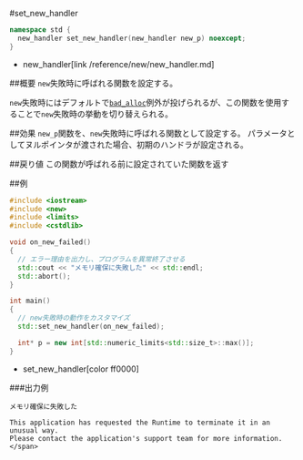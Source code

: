 #set_new_handler
```cpp
namespace std {
  new_handler set_new_handler(new_handler new_p) noexcept;
}
```
* new_handler[link /reference/new/new_handler.md]

##概要
`new`失敗時に呼ばれる関数を設定する。 

`new`失敗時にはデフォルトで[`bad_alloc`](./bad_alloc.md)例外が投げられるが、この関数を使用することで`new`失敗時の挙動を切り替えられる。


##効果
`new_p`関数を、`new`失敗時に呼ばれる関数として設定する。 
パラメータとしてヌルポインタが渡された場合、初期のハンドラが設定される。


##戻り値
この関数が呼ばれる前に設定されていた関数を返す


##例
```cpp
#include <iostream>
#include <new>
#include <limits>
#include <cstdlib>

void on_new_failed()
{
  // エラー理由を出力し、プログラムを異常終了させる
  std::cout << "メモリ確保に失敗した" << std::endl;
  std::abort();
}

int main()
{
  // new失敗時の動作をカスタマイズ
  std::set_new_handler(on_new_failed);

  int* p = new int[std::numeric_limits<std::size_t>::max()];
}
```
* set_new_handler[color ff0000]

###出力例
```
メモリ確保に失敗した

This application has requested the Runtime to terminate it in an unusual way.
Please contact the application's support team for more information.</span>
```

